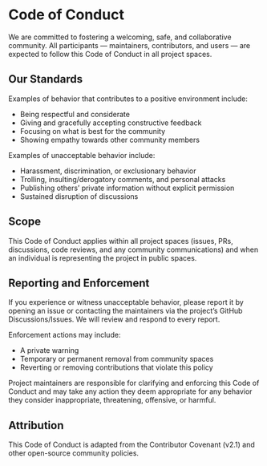 # Code of Conduct

We are committed to fostering a welcoming, safe, and collaborative community. All participants — maintainers, contributors, and users — are expected to follow this Code of Conduct in all project spaces.

## Our Standards

Examples of behavior that contributes to a positive environment include:

- Being respectful and considerate
- Giving and gracefully accepting constructive feedback
- Focusing on what is best for the community
- Showing empathy towards other community members

Examples of unacceptable behavior include:

- Harassment, discrimination, or exclusionary behavior
- Trolling, insulting/derogatory comments, and personal attacks
- Publishing others’ private information without explicit permission
- Sustained disruption of discussions

## Scope

This Code of Conduct applies within all project spaces (issues, PRs, discussions, code reviews, and any community communications) and when an individual is representing the project in public spaces.

## Reporting and Enforcement

If you experience or witness unacceptable behavior, please report it by opening an issue or contacting the maintainers via the project’s GitHub Discussions/Issues. We will review and respond to every report.

Enforcement actions may include:

- A private warning
- Temporary or permanent removal from community spaces
- Reverting or removing contributions that violate this policy

Project maintainers are responsible for clarifying and enforcing this Code of Conduct and may take any action they deem appropriate for any behavior they consider inappropriate, threatening, offensive, or harmful.

## Attribution

This Code of Conduct is adapted from the Contributor Covenant (v2.1) and other open-source community policies.

